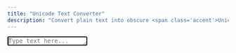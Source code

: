 ```yaml
---
title: "Unicode Text Converter"
description: "Convert plain text into obscure <span class='accent'>Unicode characters</span>."
---
```


<link rel='stylesheet' href='/scss/zalgo.css'>
<style>
	td {
		padding: 0.25rem !important;
		border: 0 !important;
	}
</style>

<textarea id='input' rows='1' autofocus placeholder='Type text here...' oninput='update()'></textarea>

<table>
	<tbody id='table'></tbody>
</table>

<script src='/js/unicode-converter.js'></script>
